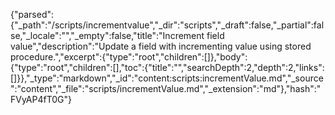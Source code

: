 {"parsed":{"_path":"/scripts/incrementvalue","_dir":"scripts","_draft":false,"_partial":false,"_locale":"","_empty":false,"title":"Increment field value","description":"Update a field with incrementing value using stored procedure.","excerpt":{"type":"root","children":[]},"body":{"type":"root","children":[],"toc":{"title":"","searchDepth":2,"depth":2,"links":[]}},"_type":"markdown","_id":"content:scripts:incrementValue.md","_source":"content","_file":"scripts/incrementValue.md","_extension":"md"},"hash":"FVyAP4fT0G"}